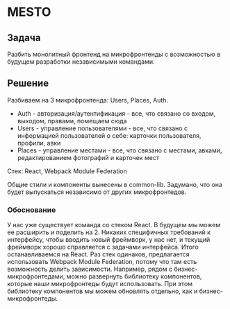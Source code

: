 # MESTO

## Задача

Разбить монолитный фронтенд на микрофронтенды с возможностью в будущем разработки независимыми командами.

## Решение

Разбиваем на 3 микрофронтенда: Users, Places, Auth.
* Auth - авторизация/аутентификация - все, что связано со входом, выходом, правами, помещаем сюда
* Users - управление пользователями - все, что связано с информацией пользователей о себе: карточки пользователя, профили, авки
* Places - управление местами - все, что связано с местами, авками, редактированием фотографий и карточек мест

Стек:  React,  Webpack Module Federation

Общие стили и компоненты вынесены в common-lib. Задумано, что она будет выпускаться независимо от других микрофронтедов.

### Обоснование

У нас уже существует команда со стеком React. В будущем мы можем ее расширить и поделить на 2. Никаких специфичных требований к интерфейсу, чтобы вводить новый фреймворк, у нас нет, и текущий фреймворк хорошо справляется с задачами интерфейса. Итого останавливаемся на React.
Раз стек одинаков, предлагается использовать Webpack Module Federation, потому что там есть возможность делить зависимости. Например, рядом с бизнес-микрофронтедами, можно развернуть библиотеку компонентов, которые наши микрофронтеды будут использовать. При этом библиотеку компонентов мы можем обновлять отдельно, как и бизнес-микрофронтеды.



 



